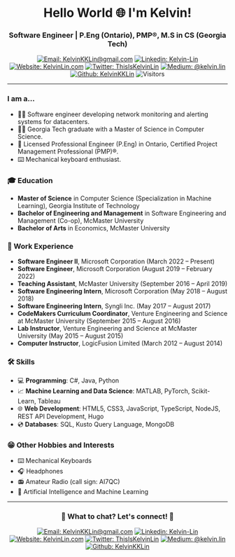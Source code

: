 <!-- Headers -->
<h1 align="center" style="border-bottom:0px solid;">Hello World 🌐 I'm Kelvin!</h1>
<h3 align="center">Software Engineer | P.Eng (Ontario), PMP®, M.S in CS (Georgia Tech)</h3>

<!-- Shield.io Badges -->
<div align="center">

[![Email: KelvinKKLin@gmail.com](https://img.shields.io/badge/kelvinkklin@gmail.com-red?style=square&logo=Gmail&logoColor=white&link=mailto:kelvinkklin@gmail.com)](mailto:kelvinkklin@gmail.com)
[![Linkedin: Kelvin-Lin](https://img.shields.io/badge/kelvin--lin-blue?style=square&logo=Linkedin&logoColor=white&link=https://www.linkedin.com/in/kelvin-lin/)](https://www.linkedin.com/in/kelvin-lin/)
[![Website: KelvinLin.com](https://img.shields.io/badge/www.kelvinlin.com-46a2f1.svg?&style=square&logo=googlechrome&color=&logoColor=white&link=https://kelvinlin.com/)](https://kelvinlin.com/)
[![Twitter: ThisIsKelvinLin](https://img.shields.io/twitter/url/https/twitter.com/ThisIsKelvinLin.svg?style=social&label=ThisIsKelvinLin)](https://twitter.com/ThisIsKelvinLin)
[![Medium: @kelvin.lin](https://img.shields.io/badge/@kelvin.lin-black?style=square&logo=Medium&logoColor=white&link=https://medium.com/@kelvin.lin)](https://medium.com/@kelvin.lin)
[![Github: KelvinKKLin](https://img.shields.io/badge/KelvinKKLin-white?style=square&logo=GitHub&logoColor=black&link=https://github.com/kelvinkklin)](https://github.com/kelvinkklin)
![Visitors](https://visitor-badge.glitch.me/badge?page_id=kelvinkklin.kelvinkklin)

</div>

---

<!-- Introduction -->
### I am a...
- 👨‍💻 Software engineer developing network monitoring and alerting systems for datacenters.
- 👨‍🎓 Georgia Tech graduate with a Master of Science in Computer Science.
- 🌱 Licensed Professional Engineer (P.Eng) in Ontario, Certified Project Management Professional (PMP)®.
- ⌨️ Mechanical keyboard enthusiast.

<!-- Education -->
### 🎓 Education
- **Master of Science** in Computer Science (Specialization in Machine Learning), Georgia Institute of Technology
- **Bachelor of Engineering and Management** in Software Engineering and Management (Co-op), McMaster University
- **Bachelor of Arts** in Economics, McMaster University

<!-- Work Experience -->
### 💼 Work Experience
- **Software Engineer II**, Microsoft Corporation (March 2022 – Present)
- **Software Engineer**, Microsoft Corporation (August 2019 – February 2022)
- **Teaching Assistant**, McMaster University (September 2016 – April 2019)
- **Software Engineering Intern**, Microsoft Corporation (May 2018 – August 2018)
- **Software Engineering Intern**, Syngli Inc. (May 2017 – August 2017)
- **CodeMakers Curriculum Coordinator**, Venture Engineering and Science at McMaster University (September 2015 – August 2016)
- **Lab Instructor**, Venture Engineering and Science at McMaster University (May 2015 – August 2015)
- **Computer Instructor**, LogicFusion Limited (March 2012 – August 2014)

<!-- Skills -->
### 🛠️ Skills
- 💻 **Programming**: C#, Java, Python
- 📈 **Machine Learning and Data Science**: MATLAB, PyTorch, Scikit-Learn, Tableau
- 🌐 **Web Development**: HTML5, CSS3, JavaScript, TypeScript, NodeJS, REST API Development, Hugo
- 💿 **Databases**: SQL, Kusto Query Language, MongoDB

<!-- Hobbies and Interests -->
### 😁 Other Hobbies and Interests</summary>
- ⌨️ Mechanical Keyboards
- 🎧 Headphones
- 📻 Amateur Radio (call sign: AI7QC)
- 🤖 Artificial Intelligence and Machine Learning

<!-- Ending Card -->
---
<div align="center">

### 💬 What to chat? Let's connect! 🤝

[![Email: KelvinKKLin@gmail.com](https://img.shields.io/badge/kelvinkklin@gmail.com-red?style=square&logo=Gmail&logoColor=white&link=mailto:kelvinkklin@gmail.com)](mailto:kelvinkklin@gmail.com)
[![Linkedin: Kelvin-Lin](https://img.shields.io/badge/kelvin--lin-blue?style=square&logo=Linkedin&logoColor=white&link=https://www.linkedin.com/in/kelvin-lin/)](https://www.linkedin.com/in/kelvin-lin/)
[![Website: KelvinLin.com](https://img.shields.io/badge/www.kelvinlin.com-46a2f1.svg?&style=square&logo=googlechrome&color=&logoColor=white&link=https://kelvinlin.com/)](https://kelvinlin.com/)
[![Twitter: ThisIsKelvinLin](https://img.shields.io/twitter/url/https/twitter.com/ThisIsKelvinLin.svg?style=social&label=ThisIsKelvinLin)](https://twitter.com/ThisIsKelvinLin)
[![Medium: @kelvin.lin](https://img.shields.io/badge/@kelvin.lin-black?style=square&logo=Medium&logoColor=white&link=https://medium.com/@kelvin.lin)](https://medium.com/@kelvin.lin)
[![Github: KelvinKKLin](https://img.shields.io/badge/KelvinKKLin-white?style=square&logo=GitHub&logoColor=black&link=https://github.com/kelvinkklin)](https://github.com/kelvinkklin)
</div>
